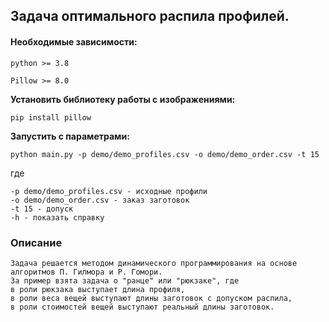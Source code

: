 ## Задача оптимального распила профилей.

#### Необходимые зависимости:
```python >= 3.8```

```Pillow >= 8.0```

**Установить библиотеку работы с изображениями:**
```commandline
pip install pillow
```

**Запустить с параметрами:**
```commandline
python main.py -p demo/demo_profiles.csv -o demo/demo_order.csv -t 15
```
где
```commandline
-p demo/demo_profiles.csv - исходные профили
-o demo/demo_order.csv - заказ заготовок
-t 15 - допуск
-h - показать справку
```

### Описание
    Задача решается методом динамического программирования на основе алгоритмов П. Гилмора и Р. Гомори.
    За пример взята задача о "ранце" или "рюкзаке", где
    в роли рюкзака выступает длина профиля,
    в роли веса вещей выступают длины заготовок с допуском распила,
    в роли стоимостей вещей выступают реальный длины заготовок.